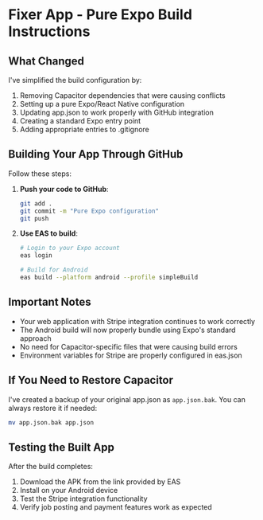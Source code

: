 # Fixer App - Pure Expo Build Instructions

## What Changed

I've simplified the build configuration by:

1. Removing Capacitor dependencies that were causing conflicts
2. Setting up a pure Expo/React Native configuration
3. Updating app.json to work properly with GitHub integration
4. Creating a standard Expo entry point
5. Adding appropriate entries to .gitignore

## Building Your App Through GitHub

Follow these steps:

1. **Push your code to GitHub**:
   ```bash
   git add .
   git commit -m "Pure Expo configuration"
   git push
   ```

2. **Use EAS to build**:
   ```bash
   # Login to your Expo account
   eas login
   
   # Build for Android
   eas build --platform android --profile simpleBuild
   ```

## Important Notes

- Your web application with Stripe integration continues to work correctly
- The Android build will now properly bundle using Expo's standard approach
- No need for Capacitor-specific files that were causing build errors
- Environment variables for Stripe are properly configured in eas.json

## If You Need to Restore Capacitor

I've created a backup of your original app.json as `app.json.bak`. You can always restore it if needed:

```bash
mv app.json.bak app.json
```

## Testing the Built App

After the build completes:
1. Download the APK from the link provided by EAS
2. Install on your Android device
3. Test the Stripe integration functionality
4. Verify job posting and payment features work as expected